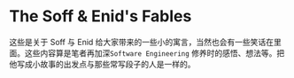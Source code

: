 # The Soff & Enid's Fables


这些是关于 Soff 与 Enid 给大家带来的一些小的寓言，当然也会有一些笑话在里面。这些内容算是笔者再加深`Software Engineering` 修养时的感悟、想法等。把他写成小故事的出发点与那些常写段子的人是一样的。